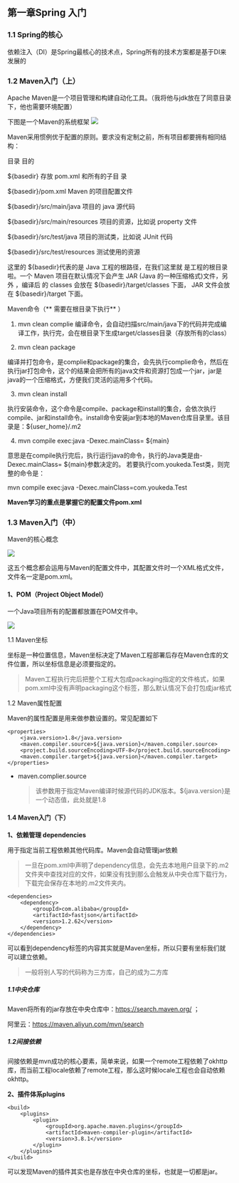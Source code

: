 ## 第一章Spring 入门
### 1.1 Spring的核心

依赖注入（DI）是Spring最核心的技术点，Spring所有的技术方案都是基于DI来发展的

### 1.2 Maven入门（上）

Apache Maven是一个项目管理和构建自动化工具。（我将他与jdk放在了同意目录下，他也需要环境配置）

下图是一个Maven的系统框架
![](https://style.youkeda.com/img/ham/course/j4/mvn.svg)

Maven采用惯例优于配置的原则。要求没有定制之前，所有项目都要拥有相同结构：

目录                                                 目的 

${basedir}                                      存放 pom.xml 和所有的子目 录 

${basedir}/pom.xml                     Maven 的项目配置文件 

${basedir}/src/main/java            项目的 java 源代码 

${basedir}/src/main/resources  项目的资源，比如说 property 文件

 ${basedir}/src/test/java              项目的测试类，比如说 JUnit 代码 

${basedir}/src/test/resources     测试使用的资源

这里的 ${basedir}代表的是 Java 工程的根路径，在我们这里就 是工程的根目录啦。一个 Maven 项目在默认情况下会产生 JAR (Java 的一种压缩格式)文件，另外 ，编译后 的 classes 会放在 ${basedir}/target/classes 下面， JAR 文件会放在 ${basedir}/target 下面。



Maven命令（** 需要在根目录下执行** ）

1. mvn clean complie
编译命令，会自动扫描src/main/java下的代码并完成编译工作，执行完，会在根目录下生成target/classes目录（存放所有的class）

2. mvn clean package

编译并打包命令，是complie和package的集合，会先执行complie命令，然后在执行jar打包命令，这个的结果会把所有的java文件和资源打包成一个jar，jar是java的一个压缩格式，方便我们灵活的运用多个代码。

3. mvn clean install

执行安装命令，这个命令是compile、package和install的集合，会依次执行compile、jar和install命令。install命令安装jar到本地的Maven仓库目录里。该目录是：${user_home}/.m2

4. mvn compile exec:java -Dexec.mainClass= ${main}

意思是在compile执行完后，执行运行java的命令，执行的Java类是由-Dexec.mainClass= ${main}参数决定的。
若要执行com.youkeda.Test类，则完整的命令是：

mvn compile exec:java -Dexec.mainClass=com.youkeda.Test

**Maven学习的重点是掌握它的配置文件pom.xml**

### 1.3 Maven入门（中）

Maven的核心概念

![](https://style.youkeda.com/img/ham/course/j4/Maven%E6%A0%B8%E5%BF%83%E6%A6%82%E5%BF%B5.png?x-oss-process=image/resize,w_800/watermark,image_d2F0ZXJtYXNrLnBuZz94LW9zcy1wcm9jZXNzPWltYWdlL3Jlc2l6ZSx3XzEwMA==,t_60,g_se,x_10,y_10)

这五个概念都会运用与Maven的配置文件中，其配置文件时一个XML格式文件，文件名一定是pom.xml。

#### 1、POM（Project Object Model）

一个Java项目所有的配置都放置在POM文件中。

![](https://style.youkeda.com/img/ham/course/j4/pomxml.svg)

1.1 Maven坐标

坐标是一种位置信息，Maven坐标决定了Maven工程部署后存在Maven仓库的文件位置，所以坐标信息是必须要指定的。

> Maven工程执行完后把整个工程大包成packaging指定的文件格式，如果pom.xml中没有声明packaging这个标签，那么默认情况下会打包成jar格式

1.2 Maven属性配置

Maven的属性配置是用来做参数设置的。常见配置如下

```
<properties>
    <java.version>1.8</java.version>
    <maven.compiler.source>${java.version}</maven.compiler.source>
    <project.build.sourceEncoding>UTF-8</project.build.sourceEncoding>
    <maven.compiler.target>${java.version}</maven.compiler.target>
</properties>
```

* maven.complier.source 

  > 该参数用于指定Maven编译时候源代码的JDK版本。${java.version}是一个动态值，此处就是1.8

#### 1.4 Maven入门（下）

**1、依赖管理 dependencies**

用于指定当前工程依赖其他代码库。Maven会自动管理jar依赖

> 一旦在pom.xml中声明了dependency信息，会先去本地用户目录下的.m2文件夹中查找对应的文件，如果没有找到那么会触发从中央仓库下载行为，下载完会保存在本地的.m2文件夹内。

```
<dependencies>
    <dependency>
        <groupId>com.alibaba</groupId>
        <artifactId>fastjson</artifactId>
        <version>1.2.62</version>
    </dependency>
</dependencies>
```

可以看到dependency标签的内容其实就是Maven坐标，所以只要有坐标我们就可以建立依赖。

> 一般将别人写的代码称为三方库，自己的成为二方库

##### 1.1中央仓库

Maven将所有的jar存放在中央仓库中：https://search.maven.org/   ；

阿里云：https://maven.aliyun.com/mvn/search

##### 1.2间接依赖

间接依赖是mvn成功的核心要素，简单来说，如果一个remote工程依赖了okhttp库，而当前工程locale依赖了remote工程，那么这时候locale工程也会自动依赖okhttp。

**2、插件体系plugins**

```
<build>
    <plugins>
        <plugin>
            <groupId>org.apache.maven.plugins</groupId>
            <artifactId>maven-compiler-plugin</artifactId>
            <version>3.8.1</version>
        </plugin>
    </plugins>
</build>
```

可以发现Maven的插件其实也是存放在中央仓库的坐标，也就是一切都是jar。



